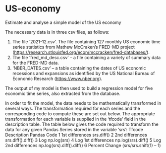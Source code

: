 # US-economy
Estimate and analyse a simple model of the US economy

The necessary data is in three csv files, as follows:
1. The file ‘2021-12.csv’. The file containing 127 monthly US economic time series
statistics from Mathew McCraken’s FRED-MD project
(https://research.stlouisfed.org/econ/mccracken/fred-databases/).
2. The file ‘fred_md_desc.csv’ – a file containing a variety of summary data for the
FRED-MD data.
3. ‘NBER_DATES.csv’ – a table containing the dates of US economic recessions
and expansions as identified by the US National Bureau of Economic Research
(https://www.nber.org).

The output of my model is then used to build a regression model for five economic time
series, also extracted from the database.


In order to fit the model, the data needs to be mathematically transformed in
several ways. The transformation required for each series and the corresponding
code to compute these are set out below. The appropriate transformation for each
variable is supplied in the ‘tfcode’ field in the description table. The table below
gives the code required to transform the data for any given Pandas Series stored in
the variable ‘srs’:
Tfcode Description          Pandas Code
1      1st differences      srs.diff()
2      2nd differences      srs.diff().diff()
3      Log np.log(srs)
4      Log 1st differences  np.log(srs).diff()
5      Log 2nd differences  np.log(srs).diff().diff()
6      Percent Change       (srs/srs.shift(1) – 1)
